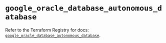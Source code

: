 # `google_oracle_database_autonomous_database`

Refer to the Terraform Registry for docs: [`google_oracle_database_autonomous_database`](https://registry.terraform.io/providers/hashicorp/google/6.49.3/docs/resources/oracle_database_autonomous_database).
